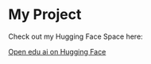 # My Project

Check out my Hugging Face Space here:

[Open edu ai on Hugging Face](https://huggingface.co/spaces/23ucs576/edu-ai)
